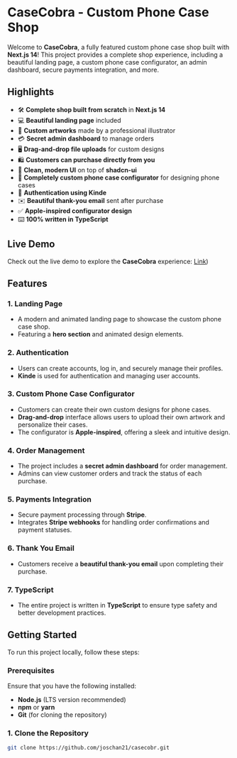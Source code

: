 # CaseCobra - Custom Phone Case Shop

Welcome to **CaseCobra**, a fully featured custom phone case shop built with **Next.js 14**! This project provides a complete shop experience, including a beautiful landing page, a custom phone case configurator, an admin dashboard, secure payments integration, and more. 

## Highlights

- 🛠️ **Complete shop built from scratch** in **Next.js 14**
- 💻 **Beautiful landing page** included
- 🎨 **Custom artworks** made by a professional illustrator
- 💳 **Secret admin dashboard** to manage orders
- 🖥️ **Drag-and-drop file uploads** for custom designs
- 🛍️ **Customers can purchase directly from you**
- 🌟 **Clean, modern UI** on top of **shadcn-ui**
- 🛒 **Completely custom phone case configurator** for designing phone cases
- 🔑 **Authentication using Kinde**
- ✉️ **Beautiful thank-you email** sent after purchase
- ✅ **Apple-inspired configurator design**
- ⌨️ **100% written in TypeScript**

## Live Demo

Check out the live demo to explore the **CaseCobra** experience:
[Link](https://casecobra-fawn.vercel.app/))

## Features

### 1. **Landing Page**
   - A modern and animated landing page to showcase the custom phone case shop.
   - Featuring a **hero section** and animated design elements.
   
### 2. **Authentication**
   - Users can create accounts, log in, and securely manage their profiles.
   - **Kinde** is used for authentication and managing user accounts.
   
### 3. **Custom Phone Case Configurator**
   - Customers can create their own custom designs for phone cases.
   - **Drag-and-drop** interface allows users to upload their own artwork and personalize their cases.
   - The configurator is **Apple-inspired**, offering a sleek and intuitive design.

### 4. **Order Management**
   - The project includes a **secret admin dashboard** for order management.
   - Admins can view customer orders and track the status of each purchase.
   
### 5. **Payments Integration**
   - Secure payment processing through **Stripe**.
   - Integrates **Stripe webhooks** for handling order confirmations and payment statuses.

### 6. **Thank You Email**
   - Customers receive a **beautiful thank-you email** upon completing their purchase.
   
### 7. **TypeScript**
   - The entire project is written in **TypeScript** to ensure type safety and better development practices.

## Getting Started

To run this project locally, follow these steps:

### Prerequisites

Ensure that you have the following installed:

- **Node.js** (LTS version recommended)
- **npm** or **yarn**
- **Git** (for cloning the repository)

### 1. Clone the Repository

```bash
git clone https://github.com/joschan21/casecobr.git
